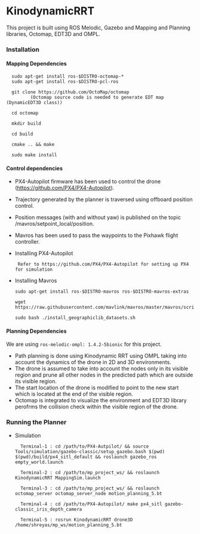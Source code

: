 # KinodynamicRRT

This project is built using ROS Melodic, Gazebo and Mapping and Planning libraries, Octomap, EDT3D and OMPL.

### Installation

#### Mapping Dependencies

      sudo apt-get install ros-$DISTRO-octomap-*  
      sudo apt-get install ros-$DISTRO-pcl-ros

      git clone https://github.com/OctoMap/octomap 
             (Octomap source code is needed to generate EDT map (DynamicEDT3D class))

      cd octomap

      mkdir build

      cd build

      cmake .. && make

      sudo make install

#### Control dependencies
* PX4-Autopilot firmware has been used to control the drone (https://github.com/PX4/PX4-Autopilot).
* Trajectory generated by the planner is traversed using offboard position control.
* Position messages (with and without yaw) is published on the topic /mavros/setpoint_local/position.
* Mavros has been used to pass the waypoints to the Pixhawk flight controller.

* Installing PX4-Autopilot
   
       Refer to https://github.com/PX4/PX4-Autopilot for setting up PX4 for simulation

* Installing Mavros
    
      sudo apt-get install ros-$DISTRO-mavros ros-$DISTRO-mavros-extras

      wget https://raw.githubusercontent.com/mavlink/mavros/master/mavros/scripts/install_geographiclib_datasets.sh

      sudo bash ./install_geographiclib_datasets.sh   

#### Planning Dependencies
We are using `ros-melodic-ompl: 1.4.2-5bionic` for this project.

* Path planning is done using Kinodynamic RRT using OMPL taking into account the dynamics of the drone in 2D and 3D environments.
* The drone is assumed to take into account the nodes only in its visible region and prune all other nodes in the predicted path which are outside its visible region.
* The start location of the drone is modified to point to the new start which is located at the end of the visible region.
* Octomap is integrated to visualize the environment and EDT3D library perofrms the collision check within the visible region of the drone.


### Running the Planner
* Simulation

        Terminal-1 : cd /path/to/PX4-Autpilot/ && source Tools/simulation/gazebo-classic/setup_gazebo.bash $(pwd) $(pwd)/build/px4_sitl_default && roslaunch gazebo_ros empty_world.launch

        Terminal-2 : cd /path/to/mp_project_ws/ && roslaunch KinodynamicRRT MappingSim.launch

        Terminal-3 : cd /path/to/mp_project_ws/ && roslaunch octomap_server octomap_server_node motion_planning_5.bt

        Terminal-4 : cd /path/to/PX4-Autopilot/ make px4_sitl gazebo-classic_iris_depth_camera

        Terminal-5 : rosrun KinodynamicRRT drone3D /home/shreyas/mp_ws/motion_planning_5.bt

